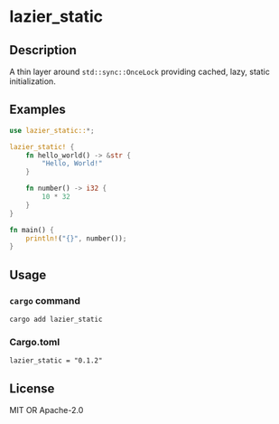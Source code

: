 # lazier\_static

## Description

A thin layer around `std::sync::OnceLock` providing cached, lazy, static initialization.

## Examples

```rust
use lazier_static::*;

lazier_static! {
    fn hello_world() -> &str {
        "Hello, World!"
    }

    fn number() -> i32 {
        10 * 32
    }
}

fn main() {
    println!("{}", number());
}
```

## Usage

### `cargo` command

`cargo add lazier_static`

### Cargo.toml

`lazier_static = "0.1.2"`

## License

MIT OR Apache-2.0
